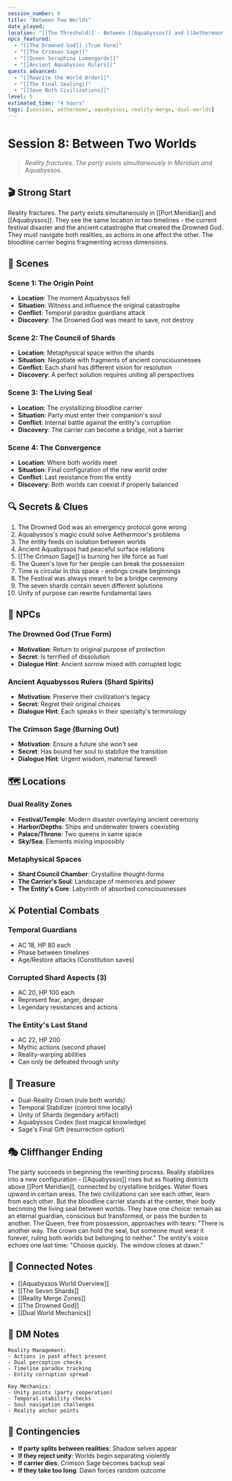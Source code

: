 ```yaml
---
session_number: 8
title: "Between Two Worlds"
date_played: 
location: "[[The Threshold]] - Between [[Aquabyssos]] and [[Aethermoor]]"
npcs_featured: 
  - "[[The Drowned God]] (True Form)"
  - "[[The Crimson Sage]]"
  - "[[Queen Seraphina Lumengarde]]"
  - "[[Ancient Aquabyssos Rulers]]"
quests_advanced:
  - "[[Rewrite the World Order]]"
  - "[[The Final Sealing]]"
  - "[[Save Both Civilizations]]"
level: 5
estimated_time: "4 hours"
tags: [session, aethermoor, aquabyssos, reality-merge, dual-worlds]
---
```


# Session 8: Between Two Worlds

> *Reality fractures. The party exists simultaneously in Meridian and Aquabyssos.*

## 🎬 Strong Start

Reality fractures. The party exists simultaneously in [[Port Meridian]] and [[Aquabyssos]]. They see the same location in two timelines - the current festival disaster and the ancient catastrophe that created the Drowned God. They must navigate both realities, as actions in one affect the other. The bloodline carrier begins fragmenting across dimensions.

## 📍 Scenes

### Scene 1: The Origin Point
- **Location**: The moment Aquabyssos fell
- **Situation**: Witness and influence the original catastrophe
- **Conflict**: Temporal paradox guardians attack
- **Discovery**: The Drowned God was meant to save, not destroy

### Scene 2: The Council of Shards
- **Location**: Metaphysical space within the shards
- **Situation**: Negotiate with fragments of ancient consciousnesses
- **Conflict**: Each shard has different vision for resolution
- **Discovery**: A perfect solution requires uniting all perspectives

### Scene 3: The Living Seal
- **Location**: The crystallizing bloodline carrier
- **Situation**: Party must enter their companion's soul
- **Conflict**: Internal battle against the entity's corruption
- **Discovery**: The carrier can become a bridge, not a barrier

### Scene 4: The Convergence
- **Location**: Where both worlds meet
- **Situation**: Final configuration of the new world order
- **Conflict**: Last resistance from the entity
- **Discovery**: Both worlds can coexist if properly balanced

## 🔍 Secrets & Clues

1. The Drowned God was an emergency protocol gone wrong
2. Aquabyssos's magic could solve Aethermoor's problems
3. The entity feeds on isolation between worlds
4. Ancient Aquabyssos had peaceful surface relations
5. [[The Crimson Sage]] is burning her life force as fuel
6. The Queen's love for her people can break the possession
7. Time is circular in this space - endings create beginnings
8. The Festival was always meant to be a bridge ceremony
9. The seven shards contain seven different solutions
10. Unity of purpose can rewrite fundamental laws

## 👥 NPCs

### The Drowned God (True Form)
- **Motivation**: Return to original purpose of protection
- **Secret**: Is terrified of dissolution
- **Dialogue Hint**: Ancient sorrow mixed with corrupted logic

### Ancient Aquabyssos Rulers (Shard Spirits)
- **Motivation**: Preserve their civilization's legacy
- **Secret**: Regret their original choices
- **Dialogue Hint**: Each speaks in their specialty's terminology

### The Crimson Sage (Burning Out)
- **Motivation**: Ensure a future she won't see
- **Secret**: Has bound her soul to stabilize the transition
- **Dialogue Hint**: Urgent wisdom, maternal farewell

## 🗺️ Locations

### Dual Reality Zones
- **Festival/Temple**: Modern disaster overlaying ancient ceremony
- **Harbor/Depths**: Ships and underwater towers coexisting
- **Palace/Throne**: Two queens in same space
- **Sky/Sea**: Elements mixing impossibly

### Metaphysical Spaces
- **Shard Council Chamber**: Crystalline thought-forms
- **The Carrier's Soul**: Landscape of memories and power
- **The Entity's Core**: Labyrinth of absorbed consciousnesses

## ⚔️ Potential Combats

### Temporal Guardians
- AC 18, HP 80 each
- Phase between timelines
- Age/Restore attacks (Constitution saves)

### Corrupted Shard Aspects (3)
- AC 20, HP 100 each
- Represent fear, anger, despair
- Legendary resistances and actions

### The Entity's Last Stand
- AC 22, HP 200
- Mythic actions (second phase)
- Reality-warping abilities
- Can only be defeated through unity

## 💎 Treasure
- Dual-Reality Crown (rule both worlds)
- Temporal Stabilizer (control time locally)
- Unity of Shards (legendary artifact)
- Aquabyssos Codex (lost magical knowledge)
- Sage's Final Gift (resurrection option)

## 🎭 Cliffhanger Ending

The party succeeds in beginning the rewriting process. Reality stabilizes into a new configuration - [[Aquabyssos]] rises but as floating districts above [[Port Meridian]], connected by crystalline bridges. Water flows upward in certain areas. The two civilizations can see each other, learn from each other. But the bloodline carrier stands at the center, their body becoming the living seal between worlds. They have one choice: remain as an eternal guardian, conscious but transformed, or pass the burden to another. The Queen, free from possession, approaches with tears: "There is another way. The crown can hold the seal, but someone must wear it forever, ruling both worlds but belonging to neither." The entity's voice echoes one last time: "Choose quickly. The window closes at dawn."

## 🔗 Connected Notes
- [[Aquabyssos World Overview]]
- [[The Seven Shards]]
- [[Reality Merge Zones]]
- [[The Drowned God]]
- [[Dual World Mechanics]]

## 📝 DM Notes
```
Reality Management:
- Actions in past affect present
- Dual perception checks
- Timeline paradox tracking
- Entity corruption spread

Key Mechanics:
- Unity points (party cooperation)
- Temporal stability checks
- Soul navigation challenges
- Reality anchor points
```

## 🎲 Contingencies
- **If party splits between realities**: Shadow selves appear
- **If they reject unity**: Worlds begin separating violently
- **If carrier dies**: Crimson Sage becomes backup seal
- **If they take too long**: Dawn forces random outcome